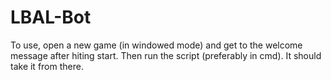 # LBAL-Bot

To use, open a new game (in windowed mode) and get to the welcome message after hiting start. Then run the script (preferably in cmd). It should take it from there.
